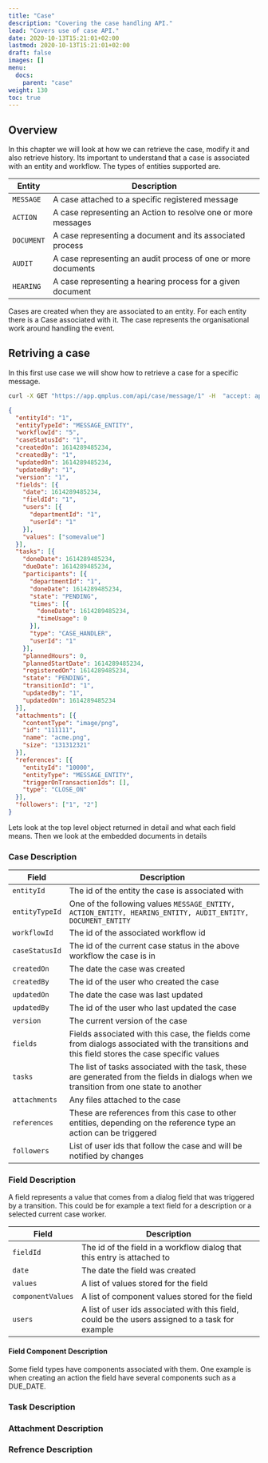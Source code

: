 ```yaml
---
title: "Case"
description: "Covering the case handling API."
lead: "Covers use of case API."
date: 2020-10-13T15:21:01+02:00
lastmod: 2020-10-13T15:21:01+02:00
draft: false
images: []
menu: 
  docs:
    parent: "case"
weight: 130
toc: true
---
```


## Overview

In this chapter we will look at how we can retrieve the case, modify it and also retrieve history. Its important to understand that a case is associated with an entity and workflow. The types of entities supported are.

| Entity | Description |
| --- | --- |
| `MESSAGE` | A case attached to a specific registered message |
| `ACTION` | A case representing an Action to resolve one or more messages |
| `DOCUMENT` | A case representing a document and its associated process |
| `AUDIT` | A case representing an audit process of one or more documents |
| `HEARING` | A case representing a hearing process for a given document |

Cases are created when they are associated to an entity. For each entity there is a Case associated with it. The case represents the organisational work around handling the event.

## Retriving a case

In this first use case we will show how to retrieve a case for a specific message.

```bash
curl -X GET "https://app.qmplus.com/api/case/message/1" -H  "accept: application/json" -H  "auth-impersonate-tenant-id: 104" -H  "auth-impersonate-user-id: 1000001" -H  "auth-tenant-id: 0" -H  "auth-token: 1698b0b29c7d4bd7f1f6a73d60552e4c"
```

```json
{
  "entityId": "1",
  "entityTypeId": "MESSAGE_ENTITY",
  "workflowId": "5",
  "caseStatusId": "1",
  "createdOn": 1614289485234,
  "createdBy": "1",
  "updatedOn": 1614289485234,
  "updatedBy": "1",
  "version": "1",
  "fields": [{
    "date": 1614289485234,
    "fieldId": "1",
    "users": [{
      "departmentId": "1",
      "userId": "1"
    }],
    "values": ["somevalue"]
  }],
  "tasks": [{
    "doneDate": 1614289485234,
    "dueDate": 1614289485234,
    "participants": [{
      "departmentId": "1",
      "doneDate": 1614289485234,
      "state": "PENDING",
      "times": [{
        "doneDate": 1614289485234,
        "timeUsage": 0
      }],
      "type": "CASE_HANDLER",
      "userId": "1"
    }],
    "plannedHours": 0,
    "plannedStartDate": 1614289485234,
    "registeredOn": 1614289485234,
    "state": "PENDING",
    "transitionId": "1",
    "updatedBy": "1",
    "updatedOn": 1614289485234
  }],
  "attachments": [{
    "contentType": "image/png",
    "id": "111111",
    "name": "acme.png",
    "size": "131312321"
  }],
  "references": [{
    "entityId": "10000",
    "entityType": "MESSAGE_ENTITY",
    "triggerOnTransactionIds": [],
    "type": "CLOSE_ON"
  }],
  "followers": ["1", "2"]
}
```

Lets look at the top level object returned in detail and what each field means. Then we look at the embedded documents in details

### Case Description

| Field | Description |
| --- | --- |
| `entityId` | The id of the entity the case is associated with |
| `entityTypeId` | One of the following values `MESSAGE_ENTITY, ACTION_ENTITY, HEARING_ENTITY, AUDIT_ENTITY, DOCUMENT_ENTITY` |
| `workflowId` | The id of the associated workflow id |
| `caseStatusId` | The id of the current case status in the above workflow the case is in |
| `createdOn` | The date the case was created |
| `createdBy` | The id of the user who created the case |
| `updatedOn` | The date the case was last updated |
| `updatedBy` | The id of the user who last updated the case |
| `version` | The current version of the case |
| `fields` | Fields associated with this case, the fields come from dialogs associated with the transitions and this field stores the case specific values |
| `tasks` | The list of tasks associated with the task, these are generated from the fields in dialogs when we transition from one state to another |
| `attachments` | Any files attached to the case |
| `references` | These are references from this case to other entities, depending on the reference type an action can be triggered |
| `followers` | List of user ids that follow the case and will be notified by changes |

### Field Description

A field represents a value that comes from a dialog field that was triggered by a transition. This could be for example a text field for a description or a selected current case worker.

| Field | Description |
| --- | --- |
| `fieldId` | The id of the field in a workflow dialog that this entry is attached to |
| `date` | The date the field was created |
| `values` | A list of values stored for the field |
| `componentValues` | A list of component values stored for the field |
| `users` | A list of user ids associated with this field, could be the users assigned to a task for example |

#### Field Component Description 

Some field types have components associated with them. One example is when creating an action the field have several components such as a DUE_DATE.





### Task Description

### Attachment Description

### Refrence Description

